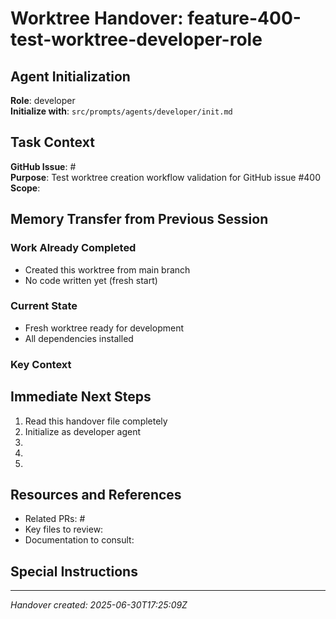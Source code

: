 # Worktree Handover: feature-400-test-worktree-developer-role

## Agent Initialization

**Role**: developer  
**Initialize with**: `src/prompts/agents/developer/init.md`

## Task Context

**GitHub Issue**: #<number>  
**Purpose**: Test worktree creation workflow validation for GitHub issue #400  
**Scope**: <detailed description of what needs to be done>

## Memory Transfer from Previous Session

### Work Already Completed
- Created this worktree from main branch
- No code written yet (fresh start)

### Current State
- Fresh worktree ready for development
- All dependencies installed

### Key Context
<Important information the new agent needs to know>

## Immediate Next Steps

1. Read this handover file completely
2. Initialize as developer agent
3. <First specific task>
4. <Second specific task>
5. <Continue with...>

## Resources and References

- Related PRs: #<numbers>
- Key files to review: <paths>
- Documentation to consult: <paths>

## Special Instructions

<Any unique requirements or warnings>

---
*Handover created: 2025-06-30T17:25:09Z*
